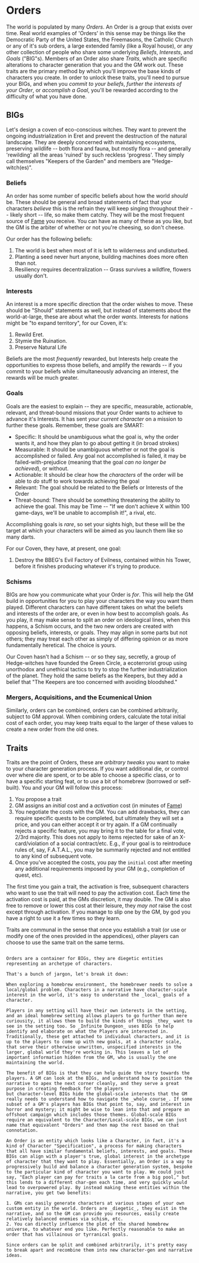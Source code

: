 # Orders

The world is populated by many _Orders_. An Order is a group that exists over time. Real world examples of 'Orders' in this sense may be things like the Democratic Party of the United States, the Freemasons, the Catholic Church or any of it's sub orders, a large extended family (like a Royal house), or any other collection of people who share some underlying _Beliefs_, _Interests_, and _Goals_ ("BIG"s). Members of an Order also share _Traits_, which are specific alterations to character generation that you and the GM work out. These traits are the primary method by which you'll improve the base kinds of characters you create. In order to unlock these traits, you'll need to pursue your BIGs, and when you _commit to your beliefs_, _further the interests of your Order_, or _accomplish a Goal_, you'll be rewarded according to the difficulty of what you have done.

## BIGs

Let's design a coven of eco-conscious witches. They want to prevent the ongoing industrialization in Eret and prevent the destruction of the natural landscape. They are deeply concerned with maintaining ecosystems, preserving wildlife -- both flora and fauna, but mostly flora -- and generally 'rewilding' all the areas 'ruined' by such reckless 'progress'. They simply call themselves "Keepers of the Garden" and members are "Hedge-witch(es)".
### Beliefs

An order has some number of specific beliefs about how the world _should_ be. These should be general and broad statements of fact that your characters _believe_ this is the refrain they will keep singing throughout their -- likely short -- life, so make them catchy. They will be the most frequent source of [Fame](04.%20Loot.md) you receive. You can have as many of these as you like, but the GM is the arbiter of whether or not you're cheesing, so don't cheese.

Our order has the following beliefs:

1. The world is best when most of it is left to wilderness and undisturbed.
2. Planting a seed never hurt anyone, building machines does more often than not.
3. Resiliency requires decentralization -- Grass survives a wildfire, flowers usually don't.
### Interests

An interest is a more specific direction that the order wishes to move. These should be "Should" statements as well, but instead of statements about the world-at-large, these are about what the order _wants_. Interests for nations might be "to expand territory", for our Coven, it's:

1. Rewild Eret.
2. Stymie the Ruination.
3. Preserve Natural Life

Beliefs are the most _frequently_ rewarded, but Interests help create the opportunities to express those beliefs, and amplify the rewards -- if you commit to your beliefs while simultaneously advancing an interest, the rewards will be much greater.
### Goals

Goals are the easiest to explain -- they are specific, measurable, actionable, relevant, and threat-bound missions that your Order wants to achieve to advance it's Interests. It has sent _your current character_ on a mission to further these goals. Remember, these goals are SMART:

- Specific: It should be unambiguous what the goal is, why the order wants it, and how they plan to go about getting it (in broad strokes)
- Measurable: It should be unambiguous whether or not the goal is accomplished or failed. Any goal not accomplished is failed, it may be failed-with-prejudice (meaning that the goal _can no longer be achieved_), or without.
- Actionable: It should be clear how the _characters_ of the order will be able to _do_ stuff to work towards achieving the goal
- Relevant: The goal should be related to the Beliefs or Interests of the Order
- Threat-bound: There should be something threatening the ability to achieve the goal. This may be Time -- "If we don't achieve X within 100 game-days, we'll be unable to accomplish it!", a rival, etc.

Accomplishing goals is _rare_, so set your sights high, but these will be the target at which your characters will be aimed as you launch them like so many darts.

For our Coven, they have, at present, one goal:

1. Destroy the BBEG's Evil Factory of Evilness, contained within his Tower, before it finishes producing whatever it's trying to produce.

### Schisms

BIGs are how you communicate what your Order is _for_. This will help the GM build in opportunities for you to play your characters the way you want them played. Different characters can have different takes on what the beliefs and interests of the order are, or even in how best to accomplish goals. As you play, it may make sense to split an order on ideological lines, when this happens, a Schism occurs, and the two new orders are created with opposing beliefs, interests, or goals. They may align in some parts but not others; they may treat each other as simply of differing opinion or as more fundamentally heretical. The choice is yours.

Our Coven hasn't had a Schism -- or so they say, secretly, a group of Hedge-witches have founded the Green Circle, a ecoterrorist group using unorthodox and unethical tactics to try to stop the further industrialization of the planet. They hold the same beliefs as the Keepers, but they add a belief that "The Keepers are too concerned with avoiding bloodshed."
### Mergers, Acquisitions, and the Ecumenical Union

Similarly, orders can be combined, orders can be combined arbitrarily, subject to GM approval. When combining orders, calculate the total initial cost of each order, you may keep traits equal to the larger of these values to create a new order from the old ones.
## Traits

Traits are the point of Orders, these are _arbitrary tweaks_ you want to make to your character generation process. If you want additional die, or control over where die are spent, or to be able to choose a specific class, or to have a specific starting feat, or to use a bit of homebrew (borrowed or self-built). You and your GM will follow this process:

1. You propose a trait
2. GM assigns an _initial_ cost and a _activation_ cost (in minutes of [Fame](04.%20Loot.md))
3. You negotiate the costs with the GM. You can add drawbacks, they can require specific quests to be completed, but ultimately they will set a price, and you can either accept it or try again. If a GM continually rejects a specific feature, you may bring it to the table for a final vote, 2/3rd majority. This does not apply to items rejected for sake of an X-card/violation of a social contract/etc. E.g., if your goal is to reintroduce rules of, say, F.A.T.A.L., you may be summarily rejected and not entitled to any kind of subsequent vote.
4. Once you've accepted the costs, you pay the `initial` cost after meeting any additional requirements imposed by your GM (e.g., completion of quest, etc).

The first time you gain a trait, the activation is free, subsequent characters who want to use the trait will need to pay the activation cost. Each time the activation cost is paid, at the GMs discretion, it may double. The GM is also free to remove or lower this cost at their leisure, they _may not_ raise the cost except through activation. If you manage to slip one by the GM, by god you have a right to use it a few times so they learn.

Traits are communal in the sense that once you establish a trait (or use or modify one of the ones provided in the appendices), other players can choose to use the same trait on the same terms.

```ad-info

Orders are a container for BIGs, they are diegetic entities representing an archetype of characters.

That's a bunch of jargon, let's break it down:

When exploring a homebrew environment, the homebrewer needs to solve a local/global problem. Characters in a narrative have character-scale interest in the world, it's easy to understand the _local_ goals of a character.

Players in any setting will have their own interests in the setting, and an ideal homebrew setting allows players to go further than mere curiousity, it allows them to build the kinds of things _they_ want to see in the setting too. So _Infinite Dungeon_ uses BIGs to help identify and elaborate on what the Players are interested in. Traditionally, these get attached to individual characters, and it is up to the players to come up with new goals, at a character scale, that serve their otherwise unwritten, unspecified interests in the larger, global world they're working in. This leaves a lot of important information hidden from the GM, who is usually the one maintaining the world.

The benefit of BIGs is that they can help guide the story towards the players. A GM can look at the BIGs, and understand how to position the narrative to apex the next corner cleanly, and they serve a great purpose in creating feedback for the players
but character-level BIGs hide the global-scale interests that the GM really needs to understand how to navigate the _whole course_. If some subset of a GM's players has BIGs that point to, say, and interest in horror and mystery; it might be wise to lean into that and prepare an offshoot campaign which includes those themes. Global-scale BIGs require an equivalent to the Character/Local-scale BIGs, we can just name that equivalent "Orders" and then map the rest based on that connotation.

An Order is an entity which looks like a Character, in fact, it's a kind of Character "Specification", a process for making characters that all have similar fundamental beliefs, interests, and goals. These BIGs can align with a player's true, global interest in the archetype of character that they want to play. Essentially, an Order is a way to progressively build and balance a character generation system, bespoke to the particular kind of character you want to play. We could just say, "Each player can pay for traits a la carte from a big pool," but this lends to a different char-gen each time, and very quickly would lead to overpowered play. By instead making these entities within the narrative, you get two benefits:

1. GMs can easily generate characters at various stages of your own custom entity in the world. Orders are _diegetic_, they exist in the narrative, and so the GM can provide you resources, easily create relatively balanced enemies via schism, etc.
2. You can directly influence the plot of the shared homebrew universe, to whatever end you like. Perfectly reasonable to make an order that has villainous or tyrranical goals.

Since orders can be split and combined arbitrarily, it's pretty easy to break apart and recombine them into new character-gen and narrative ideas. 
```
